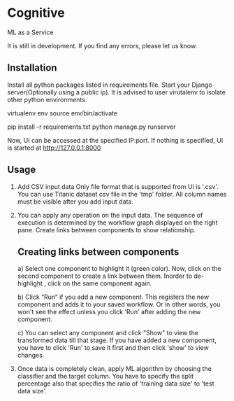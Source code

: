 Cognitive
=========

ML as a Service

It is still in development. If you find any errors, please let us know.


Installation
------------

Install all python packages listed in requirements file. Start your Django server(Optionally using a public ip).  It is advised to user virutalenv to isolate other python environments.

virtualenv env
source env/bin/activate

pip install -r requirements.txt
python manage.py runserver <optional IP:PORT>

Now, UI can be accessed at the specified IP:port. If nothing is specified, UI is started at http://127.0.0.1:8000

Usage
-----

1.  Add CSV input data
      Only file format that is supported from UI is '.csv'.  You can use Titanic dataset csv file in the 'tmp' folder. 
      All column names must be visible after you add input data.  

2. You can apply any operation on the input data. The sequence of execution is determined by the workflow graph displayed on the right pane. Create links between components to show relationship.

      Creating links between components
      --------------------------------------

      a) Select one component to highlight it (green color). Now, click on the second component to create a link between them. Inorder to de-highlight , click on the same component again. 

      b) Click “Run” if you add a new component. This registers the new component and adds it to your saved workflow. Or in other words, you won't see the effect unless you click 'Run' after adding the new component. 

      c) You can select any component and click "Show" to view the transformed data till that stage. If you have added a new component, you have to click 'Run' to save it first and then click 'show' to view changes.


3. Once data is completely clean, apply ML algorithm by choosing the classifier and the target column. You have to specify the split percentage also that specifies the ratio of 'training data size' to 'test data size'.

              

